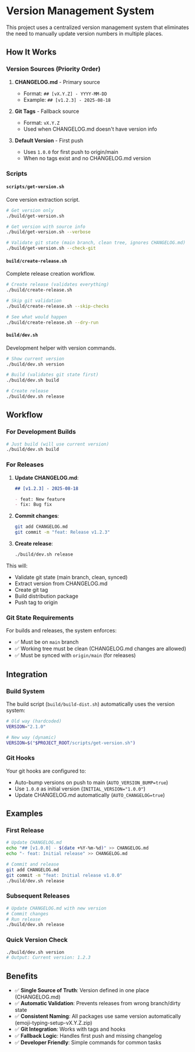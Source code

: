 # Version Management System

This project uses a centralized version management system that eliminates the need to manually update version numbers in multiple places.

## How It Works

### Version Sources (Priority Order)

1. **CHANGELOG.md** - Primary source

   - Format: `## [vX.Y.Z] - YYYY-MM-DD`
   - Example: `## [v1.2.3] - 2025-08-18`

2. **Git Tags** - Fallback source

   - Format: `vX.Y.Z`
   - Used when CHANGELOG.md doesn't have version info

3. **Default Version** - First push
   - Uses `1.0.0` for first push to origin/main
   - When no tags exist and no CHANGELOG.md version

### Scripts

#### `scripts/get-version.sh`

Core version extraction script.

```bash
# Get version only
./build/get-version.sh

# Get version with source info
./build/get-version.sh --verbose

# Validate git state (main branch, clean tree, ignores CHANGELOG.md)
./build/get-version.sh --check-git
```

#### `build/create-release.sh`

Complete release creation workflow.

```bash
# Create release (validates everything)
./build/create-release.sh

# Skip git validation
./build/create-release.sh --skip-checks

# See what would happen
./build/create-release.sh --dry-run
```

#### `build/dev.sh`

Development helper with version commands.

```bash
# Show current version
./build/dev.sh version

# Build (validates git state first)
./build/dev.sh build

# Create release
./build/dev.sh release
```

## Workflow

### For Development Builds

```bash
# Just build (will use current version)
./build/dev.sh build
```

### For Releases

1. **Update CHANGELOG.md**:

   ```markdown
   ## [v1.2.3] - 2025-08-18

   - feat: New feature
   - fix: Bug fix
   ```

2. **Commit changes**:

   ```bash
   git add CHANGELOG.md
   git commit -m "feat: Release v1.2.3"
   ```

3. **Create release**:
   ```bash
   ./build/dev.sh release
   ```

This will:

- Validate git state (main branch, clean, synced)
- Extract version from CHANGELOG.md
- Create git tag
- Build distribution package
- Push tag to origin

### Git State Requirements

For builds and releases, the system enforces:

- ✅ Must be on `main` branch
- ✅ Working tree must be clean (CHANGELOG.md changes are allowed)
- ✅ Must be synced with `origin/main` (for releases)

## Integration

### Build System

The build script (`build/build-dist.sh`) automatically uses the version system:

```bash
# Old way (hardcoded)
VERSION="2.1.0"

# New way (dynamic)
VERSION=$("$PROJECT_ROOT/scripts/get-version.sh")
```

### Git Hooks

Your git hooks are configured to:

- Auto-bump versions on push to main (`AUTO_VERSION_BUMP=true`)
- Use `1.0.0` as initial version (`INITIAL_VERSION="1.0.0"`)
- Update CHANGELOG.md automatically (`AUTO_CHANGELOG=true`)

## Examples

### First Release

```bash
# Update CHANGELOG.md
echo "## [v1.0.0] - $(date +%Y-%m-%d)" >> CHANGELOG.md
echo "- feat: Initial release" >> CHANGELOG.md

# Commit and release
git add CHANGELOG.md
git commit -m "feat: Initial release v1.0.0"
./build/dev.sh release
```

### Subsequent Releases

```bash
# Update CHANGELOG.md with new version
# Commit changes
# Run release
./build/dev.sh release
```

### Quick Version Check

```bash
./build/dev.sh version
# Output: Current version: 1.2.3
```

## Benefits

- ✅ **Single Source of Truth**: Version defined in one place (CHANGELOG.md)
- ✅ **Automatic Validation**: Prevents releases from wrong branch/dirty state
- ✅ **Consistent Naming**: All packages use same version automatically (emoji-typing-setup-vX.Y.Z.zip)
- ✅ **Git Integration**: Works with tags and hooks
- ✅ **Fallback Logic**: Handles first push and missing changelog
- ✅ **Developer Friendly**: Simple commands for common tasks

